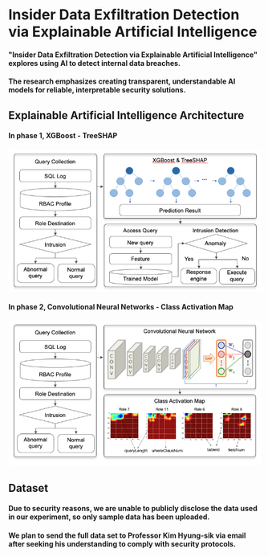 # Insider Data Exfiltration Detection via Explainable Artificial Intelligence

#### "Insider Data Exfiltration Detection via Explainable Artificial Intelligence" explores using AI to detect internal data breaches. 
#### The research emphasizes creating transparent, understandable AI models for reliable, interpretable security solutions.

## Explainable Artificial Intelligence Architecture

#### In phase 1, XGBoost - TreeSHAP
![Model Architecture](./images/XGBoost-TreeSHAP.jpg)
#### In phase 2, Convolutional Neural Networks - Class Activation Map
![Model Architecture](./images/CNN-CAM.jpg)

## Dataset 
#### Due to security reasons, we are unable to publicly disclose the data used in our experiment, so only sample data has been uploaded. 
#### We plan to send the full data set to Professor Kim Hyung-sik via email after seeking his understanding to comply with security protocols.
